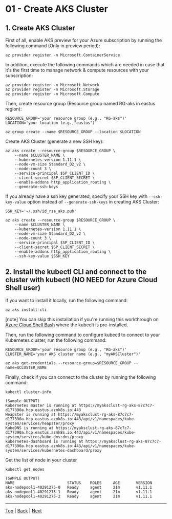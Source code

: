 # 01 - Create AKS Cluster

## 1. Create AKS Cluster

First of all, enable AKS preview for your Azure subscription by running the following command (Only in preview period):
```
az provider register -n Microsoft.ContainerService
```
In addition, execute the following commands which are needed in case that it's the first time to manage network & compute resources with your subscription:
```
az provider register -n Microsoft.Network
az provider register -n Microsoft.Storage
az provider register -n Microsoft.Compute
```

Then, create resource group (Resource group named RG-aks in eastus region):
```
RESOURCE_GROUP='your resource group (e.g., "RG-aks")'
LOCATION='your location (e.g.,"eastus")'

az group create --name $RESOURCE_GROUP --location $LOCATION
```

Create AKS Cluster (generate a new SSH key):
```
az aks create --resource-group $RESOURCE_GROUP \
    --name $CLUSTER_NAME \
    --kubernetes-version 1.11.1 \
    --node-vm-size Standard_D2_v2 \
    --node-count 3 \
    --service-principal $SP_CLIENT_ID \
    --client-secret $SP_CLIENT_SECRET \
    --enable-addons http_application_routing \
    --generate-ssh-keys
```

If you already have a ssh key generated, specify your SSH key with `--ssh-key-value` option instead of `--generate-ssh-keys` in creating AKS Cluster:
```
SSH_KEY='~/.ssh/id_rsa_aks.pub'

az aks create --resource-group $RESOURCE_GROUP \
    --name $CLUSTER_NAME \
    --kubernetes-version 1.11.1 \
    --node-vm-size Standard_D2_v2 \
    --node-count 3 \
    --service-principal $SP_CLIENT_ID \
    --client-secret $SP_CLIENT_SECRET \
    --enable-addons http_application_routing \
    --ssh-key-value $SSH_KEY
```

## 2. Install the kubectl CLI and connect to the cluster with kubectl (NO NEED for Azure Cloud Shell user)

If you want to install it locally, run the following command:
```
az aks install-cli
```
[note]
You can skip this installation if you're running this workthrough on [Azure Cloud Shell Bash](https://docs.microsoft.com/en-us/azure/cloud-shell/overview) where the kubeclt is pre-installed.

Then, run the following command to configure kubectl to connect to your Kubernetes cluster, run the following command:
```
RESOURCE_GROUP='your resource group (e.g., "RG-aks")'
CLUSTER_NAME='your AKS cluster name (e.g., "myAKSCluster")'

az aks get-credentials --resource-group=$RESOURCE_GROUP --name=$CLUSTER_NAME
```

Finally, check if you can connect to the cluster by running the following command:
```
kubectl cluster-info

(Sample OUTPUT)
Kubernetes master is running at https://myaksclust-rg-aks-87c7c7-d177390a.hcp.eastus.azmk8s.io:443
Heapster is running at https://myaksclust-rg-aks-87c7c7-d177390a.hcp.eastus.azmk8s.io:443/api/v1/namespaces/kube-system/services/heapster/proxy
KubeDNS is running at https://myaksclust-rg-aks-87c7c7-d177390a.hcp.eastus.azmk8s.io:443/api/v1/namespaces/kube-system/services/kube-dns:dns/proxy
kubernetes-dashboard is running at https://myaksclust-rg-aks-87c7c7-d177390a.hcp.eastus.azmk8s.io:443/api/v1/namespaces/kube-system/services/kubernetes-dashboard/proxy
```

Get the list of node in your cluster
```
kubectl get nodes

(SAMPLE OUTPUT)
NAME                       STATUS    ROLES     AGE       VERSION
aks-nodepool1-40291275-0   Ready     agent     21m       v1.11.1
aks-nodepool1-40291275-1   Ready     agent     21m       v1.11.1
aks-nodepool1-40291275-2   Ready     agent     21m       v1.11.1
```

---
[Top](../README.md) | [Back](00-preparations.md) | [Next](02-deploy-apps.md)

